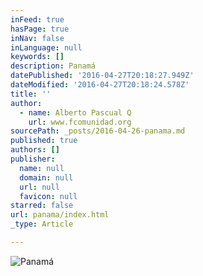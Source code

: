 ```yaml
---
inFeed: true
hasPage: true
inNav: false
inLanguage: null
keywords: []
description: Panamá
datePublished: '2016-04-27T20:18:27.949Z'
dateModified: '2016-04-27T20:18:24.578Z'
title: ''
author:
  - name: Alberto Pascual Q
    url: www.fcomunidad.org
sourcePath: _posts/2016-04-26-panama.md
published: true
authors: []
publisher:
  name: null
  domain: null
  url: null
  favicon: null
starred: false
url: panama/index.html
_type: Article

---
```

![Panamá](https://the-grid-user-content.s3-us-west-2.amazonaws.com/e7647ec2-6ef4-49cd-8e2e-7942d9575ebe.jpg)